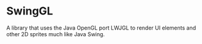 # SwingGL
A library that uses the Java OpenGL port LWJGL to render UI elements and other 2D sprites much like Java Swing.
